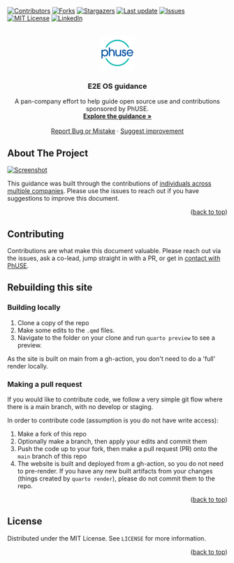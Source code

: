 <!-- PROJECT SHIELDS -->
<!--
*** I'm using markdown "reference style" links for readability.
*** Reference links are enclosed in brackets [ ] instead of parentheses ( ).
*** See the bottom of this document for the declaration of the reference variables
*** for contributors-url, forks-url, etc. This is an optional, concise syntax you may use.
*** https://www.markdownguide.org/basic-syntax/#reference-style-links
-->
[![Contributors][contributors-shield]][contributors-url]
[![Forks][forks-shield]][forks-url]
[![Stargazers][stars-shield]][stars-url]
[![Last update][update-shield]][update-url]
[![Issues][issues-shield]][issues-url]
[![MIT License][license-shield]][license-url]
[![LinkedIn][linkedin-shield]][linkedin-url]



<!-- PROJECT LOGO -->
<br />
<div align="center">
  <a href="https://phuse-org.github.io/E2E-OS-Guidance/">
    <img src="assets/phuse.png" alt="Logo" width="80" height="80">
  </a>

<h3 align="center">E2E OS guidance</h3>

  <p align="center">
    A pan-company effort to help guide open source use and contributions sponsored by PhUSE.
    <br />
    <a href="https://phuse-org.github.io/E2E-OS-Guidance/"><strong>Explore the guidance »</strong></a>
    <br />
    <br />
    <a href="https://github.com/phuse-org/E2E-OS-Guidance/issues">Report Bug or Mistake</a>
    ·
    <a href="https://github.com/phuse-org/E2E-OS-Guidance/issues">Suggest improvement</a>
  </p>
</div>



<!-- ABOUT THE PROJECT -->
## About The Project

[![Screenshot][product-screenshot]](https://phuse-org.github.io/E2E-OS-Guidance/)

This guidance was built through the contributions 
of [individuals across multiple companies](https://phuse-org.github.io/E2E-OS-Guidance/contributors.html). 
Please use the issues to 
reach out if you have suggestions to improve this document. 

<p align="right">(<a href="#readme-top">back to top</a>)</p>

<!-- CONTRIBUTING -->
## Contributing

Contributions are what make this document valuable. Please reach out via the issues, 
ask a co-lead, jump straight in with a PR, or get 
in [contact with PhUSE](https://phuse.global/Community/Get_Involved).


<!-- GETTING STARTED -->
## Rebuilding this site

### Building locally

1. Clone a copy of the repo
2. Make some edits to the `.qmd` files.
3. Navigate to the folder on your clone and run `quarto preview` to see a preview.


As the site is built on main from a gh-action, you don't need to do a 'full' render locally.


### Making a pull request

If you would like to contribute code, we follow a very simple git flow where there is a main branch,
with no develop or staging.

In order to contribute code (assumption is you do not have write access):

1. Make a fork of this repo
1. Optionally make a branch, then apply your edits and commit them
2. Push the code up to your fork, then make a pull request (PR) onto the `main` branch of this repo
3. The website is built and deployed from a gh-action, so you do not need to pre-render. If you have any new built artifacts from your changes (things created by `quarto render`), please do not commit them to the repo.

<p align="right">(<a href="#readme-top">back to top</a>)</p>


<!-- LICENSE -->
## License

Distributed under the MIT License. See `LICENSE` for more information.

<p align="right">(<a href="#readme-top">back to top</a>)</p>

<!-- MARKDOWN LINKS & IMAGES -->
<!-- https://www.markdownguide.org/basic-syntax/#reference-style-links -->
[contributors-shield]: https://img.shields.io/github/contributors/phuse-org/E2E-OS-Guidance.svg?style=for-the-badge
[contributors-url]: https://github.com/phuse-org/E2E-OS-Guidance/graphs/contributors
[forks-shield]: https://img.shields.io/github/forks/phuse-org/E2E-OS-Guidance.svg?style=for-the-badge
[forks-url]: https://github.com/phuse-org/E2E-OS-Guidance/network/members
[update-shield]: https://img.shields.io/github/last-commit/phuse-org/E2E-OS-Guidance.svg?style=for-the-badge
[update-url]: https://github.com/phuse-org/E2E-OS-Guidance
[stars-shield]: https://img.shields.io/github/stars/phuse-org/E2E-OS-Guidance.svg?style=for-the-badge
[stars-url]: https://github.com/phuse-org/E2E-OS-Guidance/stargazers
[issues-shield]: https://img.shields.io/github/issues/phuse-org/E2E-OS-Guidance.svg?style=for-the-badge
[issues-url]: https://github.com/phuse-org/E2E-OS-Guidance/issues
[license-shield]: https://img.shields.io/github/license/phuse-org/E2E-OS-Guidance.svg?style=for-the-badge
[license-url]: https://github.com/phuse-org/E2E-OS-Guidance/blob/main/LICENSE
[linkedin-shield]: https://img.shields.io/badge/-LinkedIn-black.svg?style=for-the-badge&logo=linkedin&colorB=555
[linkedin-url]: https://www.linkedin.com/company/phuse/
[product-screenshot]: assets/screenshot.png
